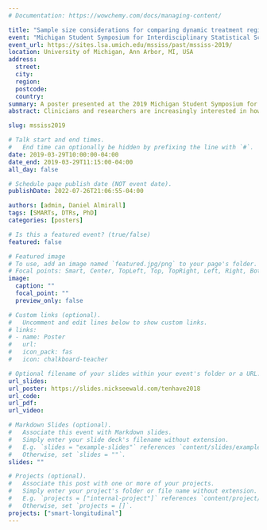 ```yaml
---
# Documentation: https://wowchemy.com/docs/managing-content/

title: "Sample size considerations for comparing dynamic treatment regimens in a sequential multiple-assignment randomized trial with a continuous longitudinal outcome"
event: "Michigan Student Symposium for Interdisciplinary Statistical Sciences"
event_url: https://sites.lsa.umich.edu/mssiss/past/mssiss-2019/
location: University of Michigan, Ann Arbor, MI, USA
address:
  street:
  city:
  region:
  postcode:
  country:
summary: A poster presented at the 2019 Michigan Student Symposium for Interdisciplinary Statistical Sciences.
abstract: Clinicians and researchers are increasingly interested in how best to individualize interventions. A dynamic treatment regimen (DTR) is a sequence of pre-specified decision rules which guide the delivery of a course of treatments that is tailored to the changing needs of the individual. The sequential multiple-assignment randomized trial (SMART) is a research tool that can be used to inform the construction of effective DTRs. We introduce sample size formulae for SMARTs in which the primary aim is to compare two embedded DTRs using a continuous repeated-measures outcome collected at three time points throughout the study. The method is based on a longitudinal analysis that accounts for unique features of a SMART, including modeling constraints and the over/under-representation of different sequences of treatment among participants. We also extend the method to choose both sample size and the number of measurement occasions in a SMART in order to maximize statistical power subject to a budget constraint. We illustrate the method using ENGAGE, a SMART aimed at developing a DTR for re-engaging patients with alcohol and/or cocaine use disorders who have dropped out of treatment.

slug: mssiss2019

# Talk start and end times.
#   End time can optionally be hidden by prefixing the line with `#`.
date: 2019-03-29T10:00:00-04:00
date_end: 2019-03-29T11:15:00-04:00
all_day: false

# Schedule page publish date (NOT event date).
publishDate: 2022-07-26T21:06:55-04:00

authors: [admin, Daniel Almirall]
tags: [SMARTs, DTRs, PhD]
categories: [posters]

# Is this a featured event? (true/false)
featured: false

# Featured image
# To use, add an image named `featured.jpg/png` to your page's folder. 
# Focal points: Smart, Center, TopLeft, Top, TopRight, Left, Right, BottomLeft, Bottom, BottomRight.
image:
  caption: ""
  focal_point: ""
  preview_only: false

# Custom links (optional).
#   Uncomment and edit lines below to show custom links.
# links:
# - name: Poster
#   url: 
#   icon_pack: fas
#   icon: chalkboard-teacher

# Optional filename of your slides within your event's folder or a URL.
url_slides:
url_poster: https://slides.nickseewald.com/tenhave2018
url_code:
url_pdf:
url_video:

# Markdown Slides (optional).
#   Associate this event with Markdown slides.
#   Simply enter your slide deck's filename without extension.
#   E.g. `slides = "example-slides"` references `content/slides/example-slides.md`.
#   Otherwise, set `slides = ""`.
slides: ""

# Projects (optional).
#   Associate this post with one or more of your projects.
#   Simply enter your project's folder or file name without extension.
#   E.g. `projects = ["internal-project"]` references `content/project/deep-learning/index.md`.
#   Otherwise, set `projects = []`.
projects: ["smart-longitudinal"]
---
```

